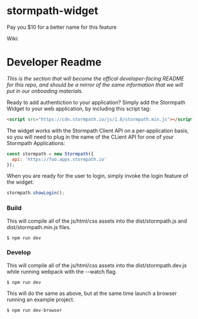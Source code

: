 # stormpath-widget

Pay you $10 for a better name for this feature

Wiki:

# Developer Readme

*This is the section that will become the offical developer-facing README for this repo, and should be a mirror of the same information that we will put in our onboading materials.*

Ready to add authentiction to your application?  Simply add the Stormpath Widget to your web application, by including this script tag:

```html
<script src="https://cdn.stormpath.io/js/1.0/stormpath.min.js"></script>
```

The widget works with the Stormpath Client API on a per-application basis, so you will need to plug in the name of the CLient API for one of your Stormpath Applications:

```javascript
const stormpath = new Stormpath({
  api: 'https://foo.apps.stormpath.io'
});
```

When you are ready for the user to login, simply invoke the login feature of the widget:

```javascript
stormpath.showLogin();
```

### Build

This will compile all of the js/html/css assets into the dist/stormpath.js and dist/stormpath.min.js files.

```term
$ npm run dev
```

### Develop

This will compile all of the js/html/css assets into the dist/stormpath.dev.js while running webpack with the --watch flag.

```term
$ npm run dev
```

This will do the same as above, but at the same time launch a browser running an example project.

```term
$ npm run dev-browser
```